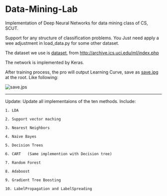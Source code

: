 # Data-Mining-Lab
Implementation of Deep Neural Networks for data mining class of CS, SCUT. 


Support for any structure of classification problems. You Just need apply a wee adjustment in load_data.py for some other dataset.

The dataset we use is [dataset](http://archive.ics.uci.edu/ml/datasets/Statlog+%28Image+Segmentation%29), from http://archive.ics.uci.edu/ml/index.php

The network is implemented by Keras.

After training process, the pro will output Learning Curve, save as [save.jpg](https://user-images.githubusercontent.com/25098957/56190441-c59a6b00-605c-11e9-81e2-b6016997d5a8.jpg) at the root. 
Like following:




![save.jps](https://user-images.githubusercontent.com/25098957/56190441-c59a6b00-605c-11e9-81e2-b6016997d5a8.jpg)



***
Update:
    Update all implementaions of the ten methods.
    Include:

    1. LDA
    
    2. Support vector maching
    
    3. Nearest Neighbors
    
    4. Naive Bayes
    
    5. Decision Trees
    
    6. CART   (Same implemention with Decision tree)
    
    7. Random Forest
    
    8. Adaboost
    
    9. Gradient Tree Boosting
    
    10. LabelPropagation and LabelSpreading
    
    
